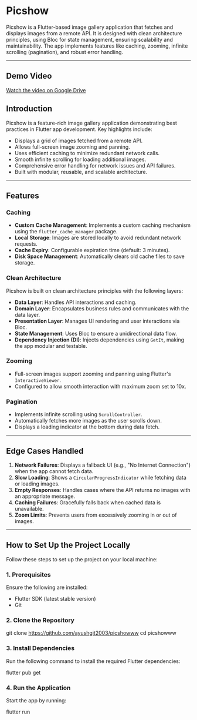 # Picshow

Picshow is a Flutter-based image gallery application that fetches and displays images from a remote API. It is designed with clean architecture principles, using Bloc for state management, ensuring scalability and maintainability. The app implements features like caching, zooming, infinite scrolling (pagination), and robust error handling.

---
## Demo Video

[Watch the video on Google Drive](https://drive.google.com/file/d/1ZqUJBGXR5brnJKOR8HuhuWZ2D9uSG73r/view?usp=drivesdk)


## Introduction
 

Picshow is a feature-rich image gallery application demonstrating best practices in Flutter app development. Key highlights include:

- Displays a grid of images fetched from a remote API.
- Allows full-screen image zooming and panning.
- Uses efficient caching to minimize redundant network calls.
- Smooth infinite scrolling for loading additional images.
- Comprehensive error handling for network issues and API failures.
- Built with modular, reusable, and scalable architecture.

---

## Features

### Caching

- **Custom Cache Management**: Implements a custom caching mechanism using the `flutter_cache_manager` package.
- **Local Storage**: Images are stored locally to avoid redundant network requests.
- **Cache Expiry**: Configurable expiration time (default: 3 minutes).
- **Disk Space Management**: Automatically clears old cache files to save storage.

### Clean Architecture

Picshow is built on clean architecture principles with the following layers:

- **Data Layer**: Handles API interactions and caching.
- **Domain Layer**: Encapsulates business rules and communicates with the data layer.
- **Presentation Layer**: Manages UI rendering and user interactions via Bloc.
- **State Management**: Uses Bloc to ensure a unidirectional data flow.
- **Dependency Injection (DI)**: Injects dependencies using `GetIt`, making the app modular and testable.

### Zooming

- Full-screen images support zooming and panning using Flutter's `InteractiveViewer`.
- Configured to allow smooth interaction with maximum zoom set to 10x.

### Pagination

- Implements infinite scrolling using `ScrollController`.
- Automatically fetches more images as the user scrolls down.
- Displays a loading indicator at the bottom during data fetch.

---

## Edge Cases Handled

1. **Network Failures**: Displays a fallback UI (e.g., "No Internet Connection") when the app cannot fetch data.
2. **Slow Loading**: Shows a `CircularProgressIndicator` while fetching data or loading images.
3. **Empty Responses**: Handles cases where the API returns no images with an appropriate message.
4. **Caching Failures**: Gracefully falls back when cached data is unavailable.
5. **Zoom Limits**: Prevents users from excessively zooming in or out of images.

---

## How to Set Up the Project Locally

Follow these steps to set up the project on your local machine:

### 1. Prerequisites

Ensure the following are installed:
- Flutter SDK (latest stable version)
- Git

### 2. Clone the Repository


git clone https://github.com/ayushgit2003/picshowww
cd picshowww


### 3. Install Dependencies

Run the following command to install the required Flutter dependencies:


flutter pub get

### 4. Run the Application

Start the app by running:
 
flutter run

 
